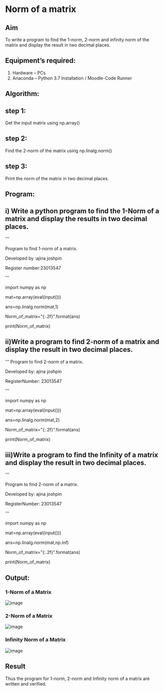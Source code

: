# Norm of a matrix
## Aim
To write a program to find the 1-norm, 2-norm and infinity norm of the matrix and display the result in two decimal places.
## Equipment’s required:
1.	Hardware – PCs
2.	Anaconda – Python 3.7 Installation / Moodle-Code Runner
## Algorithm:
## step 1:
Get the input matrix using np.array()   

 ## step 2:
 Find the 2-norm of the matrix using np.linalg.norm()

 ##  step 3:
  Print the norm of the matrix in two decimal places.
  
## Program:
 ## i) Write a python program to find the 1-Norm of a matrix and display the results in two decimal places.
'''

Program to find 1-norm of a matrix.

Developed by :ajina joshpin

Register number:23013547

'''

import numpy as np

mat=np.array(eval(input()))

ans=np.linalg.norm(mat,1)

Norm_of_matrix="{:.2f}".format(ans)

print(Norm_of_matrix)

## ii)Write a program to find 2-norm of a matrix and display the result in two decimal places.
'''
Program to find 2-norm of a matrix.

Developed by: ajina joshpin

RegisterNumber: 23013547

'''

import numpy as np

mat=np.array(eval(input()))

ans=np.linalg.norm(mat,2)

Norm_of_matrix="{:.2f}".format(ans)

print(Norm_of_matrix)

## iii)Write a program to find the Infinity of a matrix and display the result in two decimal places.

'''

Program to find 2-norm of a matrix.

Developed by: ajina joshpin

RegisterNumber: 23013547

'''

import numpy as np

mat=np.array(eval(input()))

ans=np.linalg.norm(mat,np.inf)

Norm_of_matrix="{:.2f}".format(ans)

print(Norm_of_matrix)

## Output:
### 1-Norm of a Matrix
![image](https://github.com/ajinajoshpin/Norm-of-a-matrix/assets/148514578/fae57fcb-c2f4-4ed1-ba62-0f5a506f443f)

### 2-Norm of a Matrix
![image](https://github.com/ajinajoshpin/Norm-of-a-matrix/assets/148514578/a4a10b45-160b-481f-83e5-6373d5f6c902)

### Infinity Norm of a Matrix
![image](https://github.com/ajinajoshpin/Norm-of-a-matrix/assets/148514578/8ac0aaec-5c5c-41ea-a814-43a0cb6b1eae)


## Result
Thus the program for 1-norm, 2-norm and Infinity norm of a matrix are written and verified.
